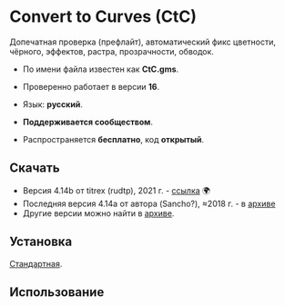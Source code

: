 # Convert to Curves (CtC)

Допечатная проверка (префлайт), автоматический фикс цветности, чёрного, эффектов, растра, прозрачности, обводок.

- По имени файла известен как **CtC.gms**.

- Проверенно работает в версии **16**.
- Язык: **русский**.
- **Поддерживается сообществом**.
- Распространяется **бесплатно**, код **открытый**.

## Скачать

- Версия 4.14b от titrex (rudtp), 2021 г. - [ссылка](https://forum.rudtp.ru/resources/ctc414b.3294/) :earth_africa:
- Последняя версия 4.14a от автора (Sancho?), ≈2018 г. - в [архиве](archive/CtC414a.zip)
- Другие версии можно найти в [архиве](archive/).

## Установка

[Стандартная](../../articles/installation.md).

## Использование